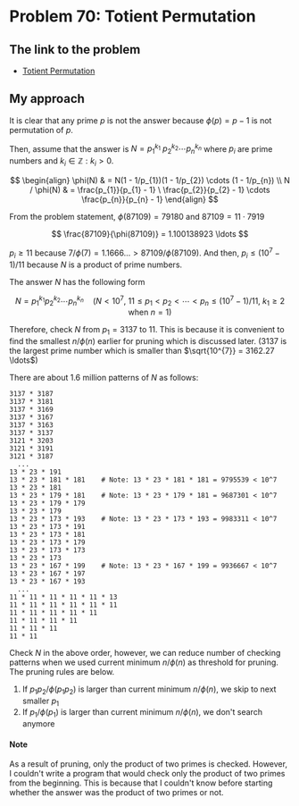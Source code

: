 # Problem 70: Totient Permutation

## The link to the problem

- [Totient Permutation](https://projecteuler.net/problem=70)

## My approach

It is clear that any prime $p$ is not the answer because $\phi(p) = p - 1$ is not permutation of $p$.

Then, assume that the answer is $N = p_{1}^{k_{1}} \ p_{2}^{k_{2}} \cdots p_{n}^{k_{n}}$
where $p_{i}$ are prime numbers and $k_{i} \in \mathbb{Z} : k_{i} > 0$.

$$
\begin{align}
\phi(N) & = N(1 - 1/p_{1})(1 - 1/p_{2}) \cdots (1 - 1/p_{n}) \\
N / \phi(N) & = \frac{p_{1}}{p_{1} - 1} \ \frac{p_{2}}{p_{2} - 1} \cdots \frac{p_{n}}{p_{n} - 1}
\end{align}
$$

From the problem statement, $\phi(87109) = 79180$ and $87109 = 11 \cdot 7919$

$$
\frac{87109}{\phi(87109)} = 1.100138923 \ldots
$$

$p_{i} \ge 11$ because $7/\phi(7) = 1.1666 \ldots > 87109/\phi(87109)$.
And then, $p_{i} \le (10^7 - 1) / 11$ because $N$ is a product of prime numbers.

The answer $N$ has the following form

$$
N = p_{1}^{k_{1}} p_{2}^{k_{2}} \cdots p_{n}^{k_{n}} \quad (N < 10^7, \ 11 \le p_{1} < p_{2} < \cdots < p_{n} \le (10^7-1)/11, \ \text{$k_1 \geq 2$ when $n=1$})
$$

Therefore, check $N$ from $p_{1} = 3137$ to $11$. This is because it is convenient
to find the smallest $n/\phi(n)$ earlier for pruning which is discussed later.
($3137$ is the largest prime number which is smaller than $\sqrt{10^{7}} = 3162.27 \ldots$)

There are about 1.6 million patterns of $N$ as follows:

```
3137 * 3187
3137 * 3181
3137 * 3169
3137 * 3167
3137 * 3163
3137 * 3137
3121 * 3203
3121 * 3191
3121 * 3187
  ...
13 * 23 * 191
13 * 23 * 181 * 181    # Note: 13 * 23 * 181 * 181 = 9795539 < 10^7
13 * 23 * 181
13 * 23 * 179 * 181    # Note: 13 * 23 * 179 * 181 = 9687301 < 10^7
13 * 23 * 179 * 179
13 * 23 * 179
13 * 23 * 173 * 193    # Note: 13 * 23 * 173 * 193 = 9983311 < 10^7
13 * 23 * 173 * 191
13 * 23 * 173 * 181
13 * 23 * 173 * 179
13 * 23 * 173 * 173
13 * 23 * 173
13 * 23 * 167 * 199    # Note: 13 * 23 * 167 * 199 = 9936667 < 10^7
13 * 23 * 167 * 197
13 * 23 * 167 * 193
  ...
11 * 11 * 11 * 11 * 11 * 13
11 * 11 * 11 * 11 * 11 * 11
11 * 11 * 11 * 11 * 11
11 * 11 * 11 * 11
11 * 11 * 11
11 * 11
```

Check $N$ in the above order, however, we can reduce number of checking patterns when we used current minimum $n/\phi(n)$ as threshold for pruning.
The pruning rules are below.

1. If $p_{1}p_{2}/\phi(p_{1}p_{2})$ is larger than current minimum $n/\phi(n)$, we skip to next smaller $p_{1}$
2. If $p_{1}/\phi(p_{1})$ is larger than current minimum $n/\phi(n)$, we don't search anymore

#### Note

As a result of pruning, only the product of two primes is checked.
However, I couldn't write a program that would check only the product of two primes from the beginning.
This is because that I couldn't know before starting whether the answer was the product of two primes or not.
